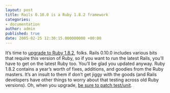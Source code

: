```yaml
---
layout: post
title: Rails 0.10.0 is a Ruby 1.8.2 framework
categories:
- documentation
author: admin
published: true
date: 2005-02-25 12:30:15.000000000 +00:00
---
```

<p>It&#8217;s time to <a href="http://www.ruby-lang.org/en/20020102.html">upgrade to Ruby 1.8.2</a>, folks. Rails 0.10.0 includes various bits that require this version of Ruby, so if you want to run the latest Rails, you&#8217;ll have to get on the latest Ruby too. You&#8217;ll be glad you updated anyway. Ruby 1.8.2 contains a year&#8217;s worth of fixes, additions, and goodies from the Ruby masters. It&#8217;s an insult to them if don&#8217;t get jiggy with the goods (and Rails developers have other things to worry about that testing across old Ruby versions). Oh, when you upgrade, <a href="http://weblog.rubyonrails.com/archives/2005/01/15/having-problems-running-tests-under-182/">be sure to patch test/unit</a>.</p>